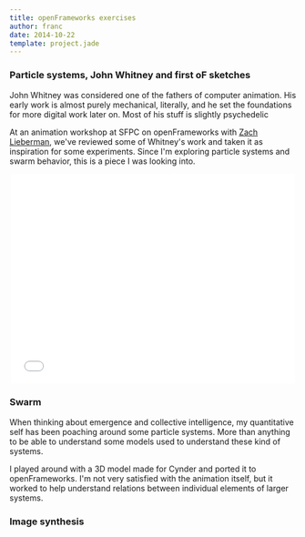 ```yaml
---
title: openFrameworks exercises
author: franc
date: 2014-10-22
template: project.jade
---
```


### Particle systems, John Whitney and first oF sketches

John Whitney was considered one of the fathers of computer animation. His early work is almost purely mechanical, literally, and he set the foundations for more digital work later on. Most of his stuff is slightly psychedelic 

At an animation workshop at SFPC on openFrameworks with [Zach Lieberman](http://thesystemis.com/), we've reviewed some of Whitney's work and taken it as inspiration for some experiments. Since I'm exploring particle systems and swarm behavior, this is a piece I was looking into.

<div style="width: 500px; margin: 0 auto; margin-bottom: 1.52em"><iframe src="//player.vimeo.com/video/110486548" width="500" height="369" frameborder="0" webkitallowfullscreen mozallowfullscreen allowfullscreen></iframe></div>

### Swarm

When thinking about emergence and collective intelligence, my quantitative self has been poaching around some particle systems. More than anything to be able to understand some models used to understand these kind of systems.

I played around with a 3D model made for Cynder and ported it to openFrameworks. I'm not very satisfied with the animation itself, but it worked to help understand relations between individual elements of larger systems.

### Image synthesis
